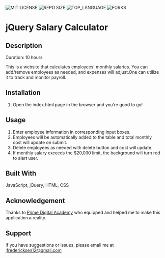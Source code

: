 
![MIT LICENSE](https://img.shields.io/github/license/freder48/https-github.com-PrimeAcademy-jquery-salary-calculator.svg?style=flat-square)
![REPO SIZE](https://img.shields.io/github/repo-size/freder48/https-github.com-PrimeAcademy-jquery-salary-calculator.svg?style=flat-square)
![TOP_LANGUAGE](https://img.shields.io/github/languages/top/freder48/https-github.com-PrimeAcademy-jquery-salary-calculator.svg?style=flat-square)
![FORKS](https://img.shields.io/github/forks/freder48/https-github.com-PrimeAcademy-jquery-salary-calculator.svg?style=social)

# jQuery Salary Calculator

## Description

Duration: 10 hours

This is a website that calculates employees' monthly salaries. You can add/remove employees as needed, and expenses will adjust.One can utilize it to track and monitor payroll.


## Installation

1. Open the index.html page in the browser and you're good to go!

## Usage

1. Enter employee information in corresponding input boxes.
2. Employees will be automatically added to the table and total monthly cost will update on submit. 
3. Delete employees as needed with delete button and cost will update. 
4. If monthly salary exceeds the $20,000 limit, the background will turn red to alert user. 

## Built With

JavaScript, jQuery, HTML, CSS

## Acknowledgement
Thanks to [Prime Digital Academy](www.primeacademy.io) who equipped and helped me to make this application a reality. 

## Support
If you have suggestions or issues, please email me at jfredericksen12@gmail.com